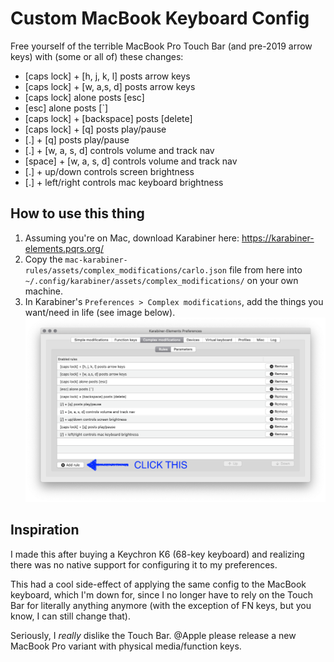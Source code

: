 # Custom MacBook Keyboard Config
Free yourself of the terrible MacBook Pro Touch Bar (and pre-2019 arrow keys) with (some or all of) these changes:

- [caps lock] + [h, j, k, l] posts arrow keys
- [caps lock] + [w, a,s, d] posts arrow keys
- [caps lock] alone posts [esc]
- [esc] alone posts [`]
- [caps lock] + [backspace] posts [delete]
- [caps lock] + [q] posts play/pause
- [.] + [q] posts play/pause
- [.] + [w, a, s, d] controls volume and track nav
- [space] + [w, a, s, d] controls volume and track nav
- [.] + up/down controls screen brightness
- [.] + left/right controls mac keyboard brightness

## How to use this thing
1. Assuming you're on Mac, download Karabiner here: https://karabiner-elements.pqrs.org/
1. Copy the `mac-karabiner-rules/assets/complex_modifications/carlo.json` file from here into `~/.config/karabiner/assets/complex_modifications/` on your own machine.
1. In Karabiner's `Preferences > Complex modifications`, add the things you want/need in life (see image below).
![How to Do the Thing](./how-to-add-rules.png)

## Inspiration
I made this after buying a Keychron K6 (68-key keyboard) and realizing there was no native support for configuring it to my preferences. 

This had a cool side-effect of applying the same config to the MacBook keyboard, which I'm down for, since I no longer have to rely on the Touch Bar for literally anything anymore (with the exception of FN keys, but you know, I can still change that).

Seriously, I _really_ dislike the Touch Bar. @Apple please release a new MacBook Pro variant with physical media/function keys.
